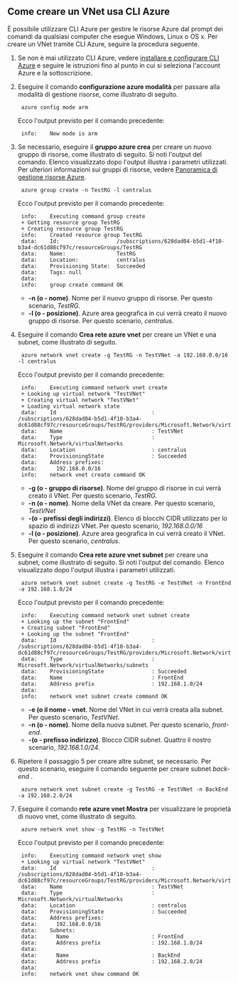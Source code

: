 ## <a name="how-to-create-a-vnet-using-the-azure-cli"></a>Come creare un VNet usa CLI Azure

È possibile utilizzare CLI Azure per gestire le risorse Azure dal prompt dei comandi da qualsiasi computer che esegue Windows, Linux o OS x. Per creare un VNet tramite CLI Azure, seguire la procedura seguente.

1. Se non è mai utilizzato CLI Azure, vedere [installare e configurare CLI Azure](../articles/xplat-cli-install.md) e seguire le istruzioni fino al punto in cui si seleziona l'account Azure e la sottoscrizione.
2. Eseguire il comando **configurazione azure modalità** per passare alla modalità di gestione risorse, come illustrato di seguito.

        azure config mode arm

    Ecco l'output previsto per il comando precedente:

        info:    New mode is arm

3. Se necessario, eseguire il **gruppo azure crea** per creare un nuovo gruppo di risorse, come illustrato di seguito. Si noti l'output del comando. Elenco visualizzato dopo l'output illustra i parametri utilizzati. Per ulteriori informazioni sui gruppi di risorse, vedere [Panoramica di gestione risorse Azure](../articles/virtual-network/resource-group-overview.md#resource-groups).

        azure group create -n TestRG -l centralus

    Ecco l'output previsto per il comando precedente:

        info:    Executing command group create
        + Getting resource group TestRG
        + Creating resource group TestRG
        info:    Created resource group TestRG
        data:    Id:                  /subscriptions/628dad04-b5d1-4f10-b3a4-dc61d88cf97c/resourceGroups/TestRG
        data:    Name:                TestRG
        data:    Location:            centralus
        data:    Provisioning State:  Succeeded
        data:    Tags: null
        data:
        info:    group create command OK

    - **-n (o - nome)**. Nome per il nuovo gruppo di risorse. Per questo scenario, *TestRG*.
    - **-l (o - posizione)**. Azure area geografica in cui verrà creato il nuovo gruppo di risorse. Per questo scenario, *centralus*.

4. Eseguire il comando **Crea rete azure vnet** per creare un VNet e una subnet, come illustrato di seguito. 

        azure network vnet create -g TestRG -n TestVNet -a 192.168.0.0/16 -l centralus

    Ecco l'output previsto per il comando precedente:

        info:    Executing command network vnet create
        + Looking up virtual network "TestVNet"
        + Creating virtual network "TestVNet"
        + Loading virtual network state
        data:    Id                              : /subscriptions/628dad04-b5d1-4f10-b3a4-dc61d88cf97c/resourceGroups/TestRG/providers/Microsoft.Network/virtualNetworks/TestVNet2
        data:    Name                            : TestVNet
        data:    Type                            : Microsoft.Network/virtualNetworks
        data:    Location                        : centralus
        data:    ProvisioningState               : Succeeded
        data:    Address prefixes:
        data:      192.168.0.0/16
        info:    network vnet create command OK

    - **-g (o - gruppo di risorse)**. Nome del gruppo di risorse in cui verrà creato il VNet. Per questo scenario, *TestRG*.
    - **-n (o - nome)**. Nome della VNet da creare. Per questo scenario, *TestVNet*
    - **-(o - prefissi degli indirizzi)**. Elenco di blocchi CIDR utilizzato per lo spazio di indirizzi VNet. Per questo scenario, *192.168.0.0/16*
    - **-l (o - posizione)**. Azure area geografica in cui verrà creato il VNet. Per questo scenario, *centralus*.

5. Eseguire il comando **Crea rete azure vnet subnet** per creare una subnet, come illustrato di seguito. Si noti l'output del comando. Elenco visualizzato dopo l'output illustra i parametri utilizzati.

        azure network vnet subnet create -g TestRG -e TestVNet -n FrontEnd -a 192.168.1.0/24

    Ecco l'output previsto per il comando precedente:

        info:    Executing command network vnet subnet create
        + Looking up the subnet "FrontEnd"
        + Creating subnet "FrontEnd"
        + Looking up the subnet "FrontEnd"
        data:    Id                              : /subscriptions/628dad04-b5d1-4f10-b3a4-dc61d88cf97c/resourceGroups/TestRG/providers/Microsoft.Network/virtualNetworks/TestVNet/subnets/FrontEnd
        data:    Type                            : Microsoft.Network/virtualNetworks/subnets
        data:    ProvisioningState               : Succeeded
        data:    Name                            : FrontEnd
        data:    Address prefix                  : 192.168.1.0/24
        data:
        info:    network vnet subnet create command OK

    - **-e (o il nome - vnet**. Nome del VNet in cui verrà creata alla subnet. Per questo scenario, *TestVNet*.
    - **-n (o - nome)**. Nome della nuova subnet. Per questo scenario, *front-end*.
    - **-(o - prefisso indirizzo)**. Blocco CIDR subnet. Quattro il nostro scenario, *192.168.1.0/24*.

6. Ripetere il passaggio 5 per creare altre subnet, se necessario. Per questo scenario, eseguire il comando seguente per creare subnet *back-end* .

        azure network vnet subnet create -g TestRG -e TestVNet -n BackEnd -a 192.168.2.0/24

4. Eseguire il comando **rete azure vnet Mostra** per visualizzare le proprietà di nuovo vnet, come illustrato di seguito.

        azure network vnet show -g TestRG -n TestVNet

    Ecco l'output previsto per il comando precedente:

        info:    Executing command network vnet show
        + Looking up virtual network "TestVNet"
        data:    Id                              : /subscriptions/628dad04-b5d1-4f10-b3a4-dc61d88cf97c/resourceGroups/TestRG/providers/Microsoft.Network/virtualNetworks/TestVNet
        data:    Name                            : TestVNet
        data:    Type                            : Microsoft.Network/virtualNetworks
        data:    Location                        : centralus
        data:    ProvisioningState               : Succeeded
        data:    Address prefixes:
        data:      192.168.0.0/16
        data:    Subnets:
        data:      Name                          : FrontEnd
        data:      Address prefix                : 192.168.1.0/24
        data:
        data:      Name                          : BackEnd
        data:      Address prefix                : 192.168.2.0/24
        data:
        info:    network vnet show command OK
